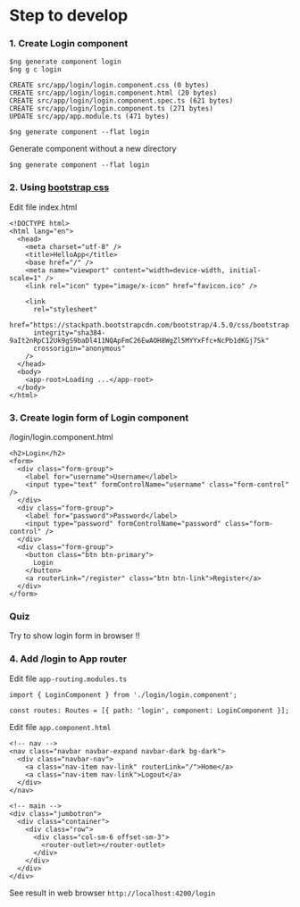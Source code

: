 # Step to develop

### 1. Create Login component

```
$ng generate component login
$ng g c login

CREATE src/app/login/login.component.css (0 bytes)
CREATE src/app/login/login.component.html (20 bytes)
CREATE src/app/login/login.component.spec.ts (621 bytes)
CREATE src/app/login/login.component.ts (271 bytes)
UPDATE src/app/app.module.ts (471 bytes)

$ng generate component --flat login
```

Generate component without a new directory

```
$ng generate component --flat login
```

### 2. Using [bootstrap css](https://getbootstrap.com/)

Edit file index.html

```
<!DOCTYPE html>
<html lang="en">
  <head>
    <meta charset="utf-8" />
    <title>HelloApp</title>
    <base href="/" />
    <meta name="viewport" content="width=device-width, initial-scale=1" />
    <link rel="icon" type="image/x-icon" href="favicon.ico" />

    <link
      rel="stylesheet"
      href="https://stackpath.bootstrapcdn.com/bootstrap/4.5.0/css/bootstrap.min.css"
      integrity="sha384-9aIt2nRpC12Uk9gS9baDl411NQApFmC26EwAOH8WgZl5MYYxFfc+NcPb1dKGj7Sk"
      crossorigin="anonymous"
    />
  </head>
  <body>
    <app-root>Loading ...</app-root>
  </body>
</html>

```

### 3. Create login form of Login component

/login/login.component.html

```
<h2>Login</h2>
<form>
  <div class="form-group">
    <label for="username">Username</label>
    <input type="text" formControlName="username" class="form-control" />
  </div>
  <div class="form-group">
    <label for="password">Password</label>
    <input type="password" formControlName="password" class="form-control" />
  </div>
  <div class="form-group">
    <button class="btn btn-primary">
      Login
    </button>
    <a routerLink="/register" class="btn btn-link">Register</a>
  </div>
</form>
```

### Quiz

Try to show login form in browser !!

### 4. Add /login to App router

Edit file `app-routing.modules.ts`

```
import { LoginComponent } from './login/login.component';

const routes: Routes = [{ path: 'login', component: LoginComponent }];

```

Edit file `app.component.html`

```
<!-- nav -->
<nav class="navbar navbar-expand navbar-dark bg-dark">
  <div class="navbar-nav">
    <a class="nav-item nav-link" routerLink="/">Home</a>
    <a class="nav-item nav-link">Logout</a>
  </div>
</nav>

<!-- main -->
<div class="jumbotron">
  <div class="container">
    <div class="row">
      <div class="col-sm-6 offset-sm-3">
        <router-outlet></router-outlet>
      </div>
    </div>
  </div>
</div>

```

See result in web browser `http://localhost:4200/login`
